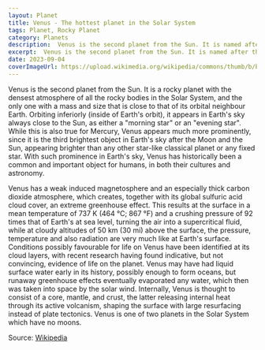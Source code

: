 ```yaml
---
layout: Planet
title: Venus - The hottest planet in the Solar System
tags: Planet, Rocky Planet 
category: Planets
description:  Venus is the second planet from the Sun. It is named after the Roman goddess of love and beauty.
excerpt:  Venus is the second planet from the Sun. It is named after the Roman goddess of love and beauty. As the brightest natural object in Earth's night sky after the Moon, Venus can cast shadows and can be, on rare occasion, visible to the naked eye in broad daylight. Venus lies within Earth's orbit, and so never appears to venture far from the Sun, either setting in the west just after dusk or rising in the east a bit before dawn. Venus orbits the Sun every 224.7 Earth days. With a rotation period of 243 Earth days, it takes longer to rotate about its axis than any other planet in the Solar System by far, and does so in the opposite direction to all but Uranus (meaning the Sun rises in the west and sets in the east). Venus does not have any moons, a distinction it shares only with Mercury among planets in the Solar System.
date: 2023-09-04
coverImageUrl: https://upload.wikimedia.org/wikipedia/commons/thumb/b/b2/Venus_2_Approach_Image.jpg/469px-Venus_2_Approach_Image.jpg
---
```

 

Venus is the second planet from the Sun. It is a rocky planet with the densest atmosphere of all the rocky bodies in the Solar System, and the only one with a mass and size that is close to that of its orbital neighbour Earth. Orbiting inferiorly (inside of Earth's orbit), it appears in Earth's sky always close to the Sun, as either a "morning star" or an "evening star". While this is also true for Mercury, Venus appears much more prominently, since it is the third brightest object in Earth's sky after the Moon and the Sun, appearing brighter than any other star-like classical planet or any fixed star. With such prominence in Earth's sky, Venus has historically been a common and important object for humans, in both their cultures and astronomy.

Venus has a weak induced magnetosphere and an especially thick carbon dioxide atmosphere, which creates, together with its global sulfuric acid cloud cover, an extreme greenhouse effect. This results at the surface in a mean temperature of 737 K (464 °C; 867 °F) and a crushing pressure of 92 times that of Earth's at sea level, turning the air into a supercritical fluid, while at cloudy altitudes of 50 km (30 mi) above the surface, the pressure, temperature and also radiation are very much like at Earth's surface. Conditions possibly favourable for life on Venus have been identified at its cloud layers, with recent research having found indicative, but not convincing, evidence of life on the planet. Venus may have had liquid surface water early in its history, possibly enough to form oceans, but runaway greenhouse effects eventually evaporated any water, which then was taken into space by the solar wind. Internally, Venus is thought to consist of a core, mantle, and crust, the latter releasing internal heat through its active volcanism, shaping the surface with large resurfacing instead of plate tectonics. Venus is one of two planets in the Solar System which have no moons.

Source: [Wikipedia](https://en.wikipedia.org/wiki/Venus)
